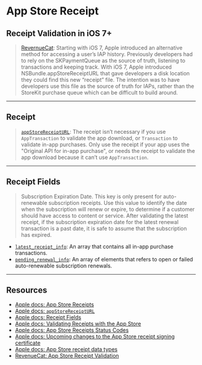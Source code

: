# App Store Receipt

## Receipt Validation in iOS 7+

> [RevernueCat](https://www.revenuecat.com/blog/app-store-receipt-file-example/): Starting with iOS 7, Apple introduced an alternative method for accessing a user’s IAP history. Previously developers had to rely on the SKPaymentQueue as the source of truth, listening to transactions and keeping track. With iOS 7, Apple introduced NSBundle.appStoreReceiptURL that gave developers a disk location they could find this new “receipt” file. The intention was to have developers use this file as the source of truth for IAPs, rather than the StoreKit purchase queue which can be difficult to build around.

***

## Receipt 

> [`appStoreReceiptURL`](https://developer.apple.com/documentation/foundation/nsbundle/1407276-appstorereceipturl): The receipt isn’t necessary if you use `AppTransaction` to validate the app download, or `Transaction` to validate in-app purchases. Only use the receipt if your app uses the "Original API for in-app purchase", or needs the receipt to validate the app download because it can’t use `AppTransaction`.

***

## Receipt Fields

> Subscription Expiration Date. This key is only present for auto-renewable subscription receipts. Use this value to identify the date when the subscription will renew or expire, to determine if a customer should have access to content or service. After validating the latest receipt, if the subscription expiration date for the latest renewal transaction is a past date, it is safe to assume that the subscription has expired.

* [`latest_receipt_info`](https://developer.apple.com/documentation/appstorereceipts/responsebody/latest_receipt_info): An array that contains all in-app purchase transactions.
* [`pending_renewal_info`](https://developer.apple.com/documentation/appstorereceipts/responsebody/pending_renewal_info): An array of elements that refers to open or failed auto-renewable subscription renewals.

***

## Resources

* [Apple docs: App Store Receipts](https://developer.apple.com/documentation/appstorereceipts)
* [Apple docs: `appStoreReceiptURL`](https://developer.apple.com/documentation/foundation/nsbundle/1407276-appstorereceipturl)
* [Apple docs: Receipt Fields](https://developer.apple.com/library/archive/releasenotes/General/ValidateAppStoreReceipt/Chapters/ReceiptFields.html#//apple_ref/doc/uid/TP40010573-CH106-SW1)
* [Apple docs: Validating Receipts with the App Store](https://developer.apple.com/documentation/storekit/original_api_for_in-app_purchase/validating_receipts_with_the_app_store)
* [Apple docs: App Store Receipts Status Codes](https://developer.apple.com/documentation/appstorereceipts/status)
* [Apple docs: Upcoming changes to the App Store receipt signing certificate](https://developer.apple.com/news/?id=ytb7qj0x&utm_campaign=iOS%2BDev%2BWeekly&utm_medium=email&utm_source=iOS%2BDev%2BWeekly%2BIssue%2B591)
* [Apple docs: App Store receipt data types](https://developer.apple.com/documentation/appstorereceipts/app_store_receipt_data_types)
* [RevenueCat: App Store Receipt Validation](https://www.revenuecat.com/app-store-receipt-validation/)
